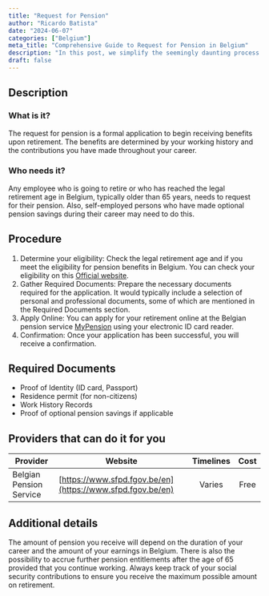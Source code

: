 ```yaml
---
title: "Request for Pension"
author: "Ricardo Batista"
date: "2024-06-07"
categories: ["Belgium"]
meta_title: "Comprehensive Guide to Request for Pension in Belgium"
description: "In this post, we simplify the seemingly daunting process of applying for a pension in Belgium using a step-by-step guideline."
draft: false
---
```


## Description
### What is it?
The request for pension is a formal application to begin receiving benefits upon retirement. The benefits are determined by your working history and the contributions you have made throughout your career.

### Who needs it?
Any employee who is going to retire or who has reached the legal retirement age in Belgium, typically older than 65 years, needs to request for their pension. Also, self-employed persons who have made optional pension savings during their career may need to do this. 

## Procedure
1. Determine your eligibility: Check the legal retirement age and if you meet the eligibility for pension benefits in Belgium. You can check your eligibility on this [Official website](https://socialsecurity.belgium.be/en).
2. Gather Required Documents: Prepare the necessary documents required for the application. It would typically include a selection of personal and professional documents, some of which are mentioned in the Required Documents section.
3. Apply Online: You can apply for your retirement online at the Belgian pension service [MyPension](https://www.mypension.be/en) using your electronic ID card reader. 
4. Confirmation: Once your application has been successful, you will receive a confirmation.

## Required Documents
- Proof of Identity (ID card, Passport)
- Residence permit (for non-citizens)
- Work History Records
- Proof of optional pension savings if applicable

## Providers that can do it for you

| Provider        |     Website     |     Timelines    |       Cost      |
| --------------- | --------------- |  :-------------: | :-------------: |
| Belgian Pension Service      |  [https://www.sfpd.fgov.be/en](https://www.sfpd.fgov.be/en)       |      Varies      |        Free       |

## Additional details
The amount of pension you receive will depend on the duration of your career and the amount of your earnings in Belgium. There is also the possibility to accrue further pension entitlements after the age of 65 provided that you continue working. Always keep track of your social security contributions to ensure you receive the maximum possible amount on retirement.